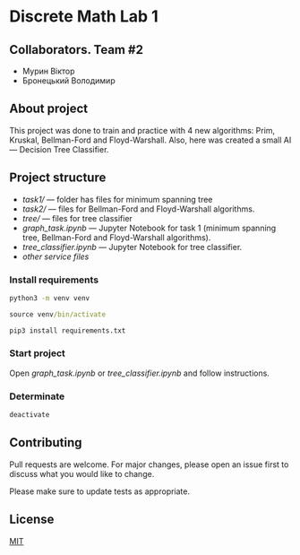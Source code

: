 # Discrete Math Lab 1

## Collaborators. Team #2

- Мурин Віктор
- Бронецький Володимир

## About project

This project was done to train and practice with 4 new algorithms: Prim, Kruskal, Bellman-Ford and Floyd-Warshall. Also, here was created a small AI — Decision Tree Classifier.

## Project structure

- *task1/* — folder has files for minimum spanning tree
- *task2/* — files for Bellman-Ford and Floyd-Warshall algorithms.
- *tree/* — files for tree classifier
- *graph_task.ipynb* — Jupyter Notebook for task 1 (minimum spanning tree, Bellman-Ford and Floyd-Warshall algorithms).
- *tree_classifier.ipynb* — Jupyter Notebook for tree classifier.
- *other service files*

### Install requirements

```cmd
python3 -m venv venv

source venv/bin/activate

pip3 install requirements.txt
```

### Start project

Open *graph_task.ipynb* or *tree_classifier.ipynb* and follow instructions.

### Determinate

```cmd
deactivate
```

## Contributing

Pull requests are welcome. For major changes, please open an issue first
to discuss what you would like to change.

Please make sure to update tests as appropriate.

## License

[MIT](https://choosealicense.com/licenses/mit/)
